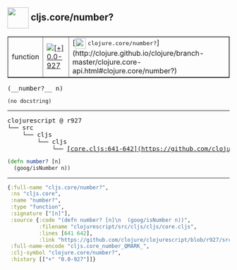 ## <img width="48px" valign="middle" src="http://i.imgur.com/Hi20huC.png"> cljs.core/number?

 <table border="1">
<tr>
<td>function</td>
<td><a href="https://github.com/cljsinfo/api-refs/tree/0.0-927"><img valign="middle" alt="[+] 0.0-927" src="https://img.shields.io/badge/+-0.0--927-lightgrey.svg"></a> </td>
<td>
[<img height="24px" valign="middle" src="http://i.imgur.com/1GjPKvB.png"> <samp>clojure.core/number?</samp>](http://clojure.github.io/clojure/branch-master/clojure.core-api.html#clojure.core/number?)
</td>
</tr>
</table>

 <samp>
(__number?__ n)<br>
</samp>

```
(no docstring)
```

---

 <pre>
clojurescript @ r927
└── src
    └── cljs
        └── cljs
            └── <ins>[core.cljs:641-642](https://github.com/clojure/clojurescript/blob/r927/src/cljs/cljs/core.cljs#L641-L642)</ins>
</pre>

```clj
(defn number? [n]
  (goog/isNumber n))
```


---

```clj
{:full-name "cljs.core/number?",
 :ns "cljs.core",
 :name "number?",
 :type "function",
 :signature ["[n]"],
 :source {:code "(defn number? [n]\n  (goog/isNumber n))",
          :filename "clojurescript/src/cljs/cljs/core.cljs",
          :lines [641 642],
          :link "https://github.com/clojure/clojurescript/blob/r927/src/cljs/cljs/core.cljs#L641-L642"},
 :full-name-encode "cljs.core_number_QMARK_",
 :clj-symbol "clojure.core/number?",
 :history [["+" "0.0-927"]]}

```
